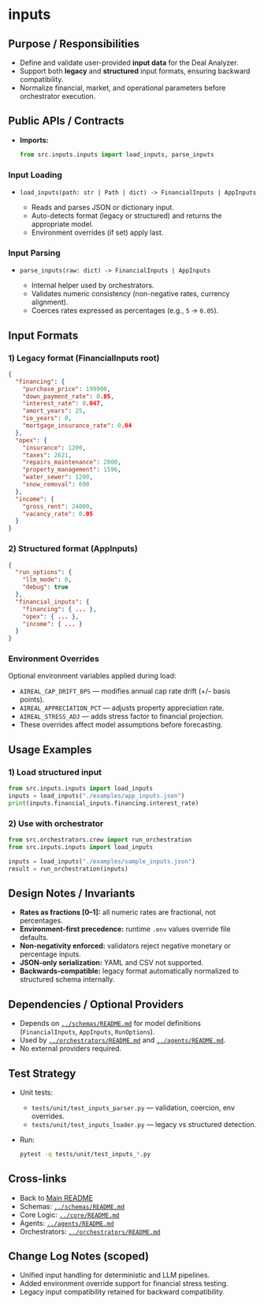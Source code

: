 # inputs

## Purpose / Responsibilities

* Define and validate user-provided **input data** for the Deal Analyzer.
* Support both **legacy** and **structured** input formats, ensuring backward compatibility.
* Normalize financial, market, and operational parameters before orchestrator execution.

## Public APIs / Contracts

* **Imports:**

  ```python
  from src.inputs.inputs import load_inputs, parse_inputs
  ```

### Input Loading

* `load_inputs(path: str | Path | dict) -> FinancialInputs | AppInputs`

  * Reads and parses JSON or dictionary input.
  * Auto-detects format (legacy or structured) and returns the appropriate model.
  * Environment overrides (if set) apply last.

### Input Parsing

* `parse_inputs(raw: dict) -> FinancialInputs | AppInputs`

  * Internal helper used by orchestrators.
  * Validates numeric consistency (non-negative rates, currency alignment).
  * Coerces rates expressed as percentages (e.g., `5` → `0.05`).

## Input Formats

### 1) Legacy format (FinancialInputs root)

```json
{
  "financing": {
    "purchase_price": 199900,
    "down_payment_rate": 0.05,
    "interest_rate": 0.047,
    "amort_years": 25,
    "io_years": 0,
    "mortgage_insurance_rate": 0.04
  },
  "opex": {
    "insurance": 1200,
    "taxes": 2621,
    "repairs_maintenance": 2000,
    "property_management": 1596,
    "water_sewer": 1200,
    "snow_removal": 600
  },
  "income": {
    "gross_rent": 24000,
    "vacancy_rate": 0.05
  }
}
```

### 2) Structured format (AppInputs)

```json
{
  "run_options": {
    "llm_mode": 0,
    "debug": true
  },
  "financial_inputs": {
    "financing": { ... },
    "opex": { ... },
    "income": { ... }
  }
}
```

### Environment Overrides

Optional environment variables applied during load:

* `AIREAL_CAP_DRIFT_BPS`  — modifies annual cap rate drift (+/- basis points).
* `AIREAL_APPRECIATION_PCT`  — adjusts property appreciation rate.
* `AIREAL_STRESS_ADJ`  — adds stress factor to financial projection.
* These overrides affect model assumptions before forecasting.

## Usage Examples

### 1) Load structured input

```python
from src.inputs.inputs import load_inputs
inputs = load_inputs("./examples/app_inputs.json")
print(inputs.financial_inputs.financing.interest_rate)
```

### 2) Use with orchestrator

```python
from src.orchestrators.crew import run_orchestration
from src.inputs.inputs import load_inputs

inputs = load_inputs("./examples/sample_inputs.json")
result = run_orchestration(inputs)
```

## Design Notes / Invariants

* **Rates as fractions [0–1]:** all numeric rates are fractional, not percentages.
* **Environment-first precedence:** runtime `.env` values override file defaults.
* **Non-negativity enforced:** validators reject negative monetary or percentage inputs.
* **JSON-only serialization:** YAML and CSV not supported.
* **Backwards-compatible:** legacy format automatically normalized to structured schema internally.

## Dependencies / Optional Providers

* Depends on [`../schemas/README.md`](../schemas/README.md) for model definitions (`FinancialInputs`, `AppInputs`, `RunOptions`).
* Used by [`../orchestrators/README.md`](../orchestrators/README.md) and [`../agents/README.md`](../agents/README.md).
* No external providers required.

## Test Strategy

* Unit tests:

  * `tests/unit/test_inputs_parser.py` — validation, coercion, env overrides.
  * `tests/unit/test_inputs_loader.py` — legacy vs structured detection.
* Run:

  ```bash
  pytest -q tests/unit/test_inputs_*.py
  ```

## Cross-links

* Back to [Main README](../README.md)
* Schemas: [`../schemas/README.md`](../schemas/README.md)
* Core Logic: [`../core/README.md`](../core/README.md)
* Agents: [`../agents/README.md`](../agents/README.md)
* Orchestrators: [`../orchestrators/README.md`](../orchestrators/README.md)

## Change Log Notes (scoped)

* Unified input handling for deterministic and LLM pipelines.
* Added environment override support for financial stress testing.
* Legacy input compatibility retained for backward compatibility.

